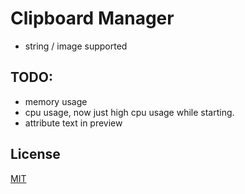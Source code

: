 # Clipboard Manager
* string / image supported

## TODO:
* memory usage
* cpu usage, now just high cpu usage while starting.
* attribute text in preview

## License

[MIT](./LICENSE)
